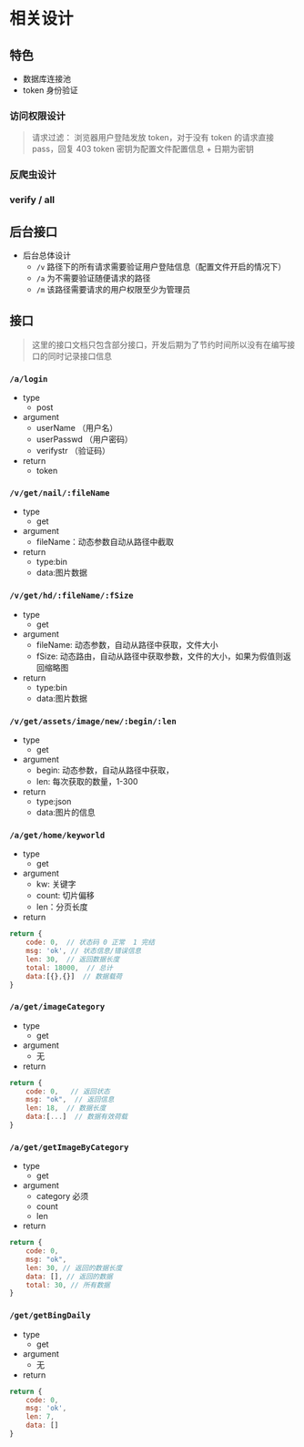 # 相关设计

## 特色

- 数据库连接池
- token 身份验证

### 访问权限设计

> 请求过滤： 浏览器用户登陆发放 token，对于没有 token 的请求直接 pass，回复 403
> token 密钥为配置文件配置信息 + 日期为密钥

### 反爬虫设计

### verify / all

## 后台接口

- 后台总体设计
  - `/v` 路径下的所有请求需要验证用户登陆信息（配置文件开启的情况下）
  - `/a` 为不需要验证随便请求的路径
  - `/m` 该路径需要请求的用户权限至少为管理员

## 接口

> 这里的接口文档只包含部分接口，开发后期为了节约时间所以没有在编写接口的同时记录接口信息

### `/a/login`

- type
  - post
- argument
  - userName （用户名）
  - userPasswd （用户密码）
  - verifystr （验证码）
- return
  - token

### `/v/get/nail/:fileName`

- type
  - get
- argument
  - fileName：动态参数自动从路径中截取
- return
  - type:bin
  - data:图片数据

### `/v/get/hd/:fileName/:fSize`

- type
  - get
- argument
  - fileName: 动态参数，自动从路径中获取，文件大小
  - fSize: 动态路由，自动从路径中获取参数，文件的大小，如果为假值则返回缩略图
- return
  - type:bin
  - data:图片数据

### `/v/get/assets/image/new/:begin/:len`

- type
  - get
- argument
  - begin: 动态参数，自动从路径中获取，
  - len: 每次获取的数量，1-300
- return
  - type:json
  - data:图片的信息

### `/a/get/home/keyworld`

- type
  - get
- argument
  - kw: 关键字
  - count: 切片偏移
  - len：分页长度
- return

```js
return {
    code: 0,  // 状态码 0 正常  1 完结
    msg: 'ok', // 状态信息/错误信息
    len: 30,  // 返回数据长度
    total: 18000,  // 总计
    data:[{},{}]  // 数据载荷
}
```

### `/a/get/imageCategory`

- type
  - get
- argument
  - 无
- return

```js
return {
    code: 0,   // 返回状态
    msg: "ok",  // 返回信息
    len: 18,  // 数据长度
    data:[...]  // 数据有效荷载
}
```

### `/a/get/getImageByCategory`

- type
  - get
- argument
  - category 必须
  - count
  - len
- return

```js
return {
    code: 0,
    msg: "ok",
    len: 30, // 返回的数据长度
    data: [], // 返回的数据
    total: 30, // 所有数据
}
```

### `/get/getBingDaily`

- type
  - get
- argument
  - 无
- return

```js
return {
    code: 0,
    msg: 'ok',
    len: 7,
    data: []
}
```
